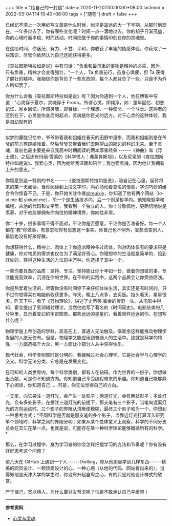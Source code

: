 +++
title = "给自己的一封信"
date = 2020-11-20T00:00:00+08:00
lastmod = 2022-03-04T14:10:40+08:00
tags = ["随笔"]
draft = false
+++

已经记不清上一次用纸写文章是什么时候，似乎是遥远的大一下学期。从那时到现在，一年多过去了，你有哪些变化呢？时间一点一滴地过去，你的胡子日渐茂盛，你的心境时而平稳、时而跃动。时间把属于你的事情印刻在你的灵魂里。

在这段时间，你迷茫、努力、不甘、平和，你收获了丰富的情感体验，你获取了一些知识，尽管你依然认为自己还能获得更多。

《查拉图斯特拉如是说》中有句话："负重和最沉重的事物是精神的必需，因为，只有负重，精神才会变得强壮。"一个人，Ta
负重前行，虽身心俱疲，但 Ta
获得了健壮的精神。我相信你是背负了一些东西的，每个人都背负了一些，只是不为外人所知罢了。

你为什么会看《查拉图斯特拉如是说》呢？因为你遇到一个人，他在博客中写道："心灵存于夏尔，灵魂存于
Frodo。所谓心灵，即纯净，如：童年回忆、初恋记忆、家乡回忆。所谓灵魂，即目标，一个理想、一种使命、一个斗士。这两者的区别在于，心灵是你身后的起点，灵魂是你目光的远方。对于心灵的这种体验，我是自幼就有的

---

似梦的朦胧记忆中，爷爷带着我和姐姐在春天的田野中漫步，而我和姐姐则是在爷爷的前方奔跑嬉戏着，然后爷爷又带着我们去眺望山的那边的科幻未来。至于灵魂，最初也最主要是来自我高中时期阅读的两本厚重经典
------《神曲》和《浮士德》，之后还有玛丽·雪莱的《科学怪人：弗莱肯斯坦》，以及尼采的《查拉图斯特拉如是说》。我爱心灵，因为她给我温暖和陪伴；我也爱灵魂，因为他让我拥有上升的意志。"

你留意到这一特别的书名------《查拉图斯特拉如是说》，暗自记在心里，留待将来的某一天阅读。当你阅读到上段文字时，内心涌动着莫名的情感，字词巧妙的组合令你惊喜不已。于是，你开始关注作者[@reuixiy](https://github.com/reuixiy)，你知道了他有两个网站（io-oi.me 和 yixiuer.me），前一个是生活技术向，后一个则是哲学向。他知晓哲学和编程，从他的代码和文字里，我看到一个独立的人。你十分敬佩他，更确切地说是羡慕，对于他能够拥有你向往的精神境界，你向往非常。

你二十岁，很多事情不得不面对，不论你是否愿意，不论你是否准备好。每一个人都在“教”你做事，有意忽视你有思想这一事实。你自己也不例外，妄想改变别人，最后也没有好聚好散。

你想获得什么，精神上、肉体上？你追求精神多过肉体，你对肉体仅有的要求只是健康，你对物质的需求也仅仅为了满足好奇心。你理想中的生活就是简单的、恰到好处的。获得这种生活的方法前中万种，你选择了其中一个。

一些你要具备的品质：坚持、专注。坚持能让你十年如一日，做着你想做的事。专注能提高效率，沉浸在你的世界。在不断的实践中，这两个品质会让你受益匪浅。

你是热爱着生活的，尽管你没有时间停下来仔细体味生活，其实还是有时间的，只不过你觉得呆在电脑前收获更多。昨天，晚上八点多，去买饭。抬头看天，星星很多。昨天下午，看了《万物理论》，讲述了史蒂芬·霍金的传奇一生。从电影中得知，霍金提出了黑洞辐射理论，当然他也写了著名的《时间简史》。电影结束的几分钟里，显示着变幻的宇宙图景。那些远远的星星们，看着同样远远的你，在想写什么呢？

物理学是上帝创造的学科，高高在上，普通人无法触及。像霍金这样能推动物理学发展的人绝无仅有。但是，物理学又能应用到普通人的生活中。这就是科学的特性，一方面造福于大众，另一方面让小部分人从中获得快乐。

现代社会，科学类别暂时是分明的。我接触过社会心理学。它是社会学与心理学的交叉。科学无法分类，它总是在发展变化。

在可知的人类世界内，每个科学类别，都有人在钻研。作为世界的一份子，你想做出贡献，可是你不知道方向。你知道自己享受编程带来的乐趣。你知道自己能够静下心阅读，你知道自己......可是，你无法觉得自己的方向。

一支笔，向它投注一道灯光，会产生一处影子；两道灯光，会有两处影子；多处灯光，会有多处影子。在投注三道灯光的前提下，那支笔有三个影子，当笔向远离灯光的方向运动时，三个影子的界限从清晰便模糊，最终三个影子和为一个。你想到一种思考方式：\*不同科学是否就是那支笔的多个影子，当靠近灯光打算深入研究单个领域时，科学之间的界限分明；如果从某个总体意义上观察，科学的不同分支总会在交汇在某一点。也就是说，可能存在某一种科学理论能够概括所有的科学。\*

那么，在学习过程中，身为学习者的你会怎样把握学习的方法和节奏呢？你有没有好好思考这个问题？

前几天在 GitHub
上遇到一个人------Owlling，你从他那里学到几样东西------精美的网页设计、一颗热爱设计的心、一种心境（从他的代码、网站看出来的）。当得知他是天津大学的学生时，你没有升起自卑之心，有的只是对他设计样式的欣赏。

严于律己，宽以待人。为什么要对友苛求呢？怕是不敢承认自己平庸吧！

---

**参考资料**

-   [心灵与灵魂](https://io-oi.me/life/heart-and-spirit/)